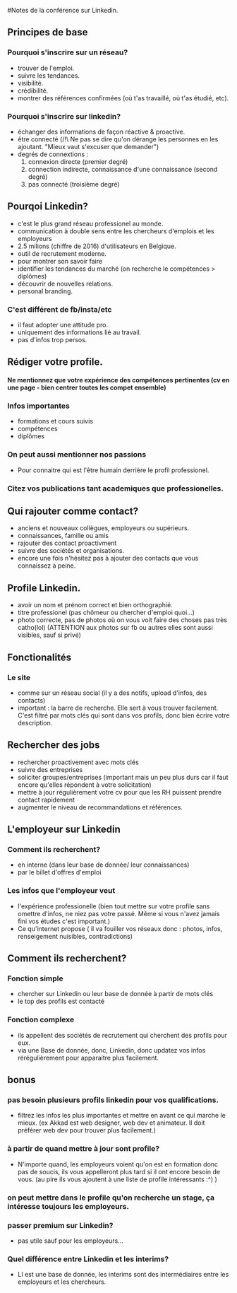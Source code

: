 #Notes de la conférence sur Linkedin.

## Principes de base
  ### Pourquoi s'inscrire sur un réseau?
  * trouver de l'emploi.
  * suivre les tendances.
  * visibilité.
  * crédibilité.
  * montrer des références confirmées (où t'as travaillé, où t'as étudié, etc).
  ### Pourquoi s'inscrire sur linkedin?
  * échanger des informations de façon réactive & proactive.
  * être connecté (/!\ Ne pas se dire qu'on dérange les personnes en les ajoutant. "Mieux vaut s'excuser que demander")
  * degrés de connextions :
    1. connexion directe (premier degré)
    2. connection indirecte, connaissance d'une connaissance (second degré)
    3. pas connecté (troisième degré)
## Pourqoi Linkedin?
* c'est le plus grand réseau professionel au monde.
* communication à double sens entre les chercheurs d'emplois et les employeurs
* 2.5 milions (chiffre de 2016) d'utilisateurs en Belgique.
* outil de recrutement moderne.
* pour montrer son savoir faire
* identifier les tendances du marché (on recherche le compétences > diplômes)
* découvrir de nouvelles relations.
* personal branding.
### C'est différent de fb/insta/etc
  * il faut adopter une attitude pro.
  * uniquement des informations lié au travail.
  * pas d'infos trop persos.
## Rédiger votre profile.
  #### Ne mentionnez que votre expérience des compétences pertinentes (cv en une page - bien centrer toutes les compet ensemble)
  ### Infos importantes
  * formations et cours suivis
  * compétences
  * diplômes
  ### On peut aussi mentionner nos passions
  * Pour connaitre qui est l'être humain derrière le profil professionel.
  ### Citez vos publications tant academiques que professionelles.
## Qui rajouter comme contact?
  * anciens et nouveaux collègues, employeurs ou supérieurs.
  * connaissances, famille ou amis
  * rajouter des contact proactivment
  * suivre des sociétés et organisations.
  * encore une fois n'hésitez pas à ajouter des contacts que vous connaissez à peine.
## Profile Linkedin.
  * avoir un nom et prénom correct et bien orthographié.
  * titre professionel (pas chômeur ou chercher d'emploi quoi...)
  * photo correcte, pas de photos où on vous voit faire des choses pas très catho(lol) (ATTENTION aux photos sur fb ou autres elles sont aussi visibles, sauf si privé)
## Fonctionalités
  ### Le site
  * comme sur un réseau social (il y a des notifs, upload d'infos, des contacts)
  * important : la barre de recherche. Elle sert à vous trouver facilement. C'est filtré par mots clés qui sont dans vos profils, donc bien écrire votre description.
## Rechercher des jobs
  * rechercher proactivement avec mots clés
  * suivre des entreprises
  * soliciter groupes/entreprises (important mais un peu plus durs car il faut encore qu'elles répondent à votre solicitation)
  * mettre à jour régulièrement votre cv pour que les RH puissent prendre contact rapidement
  * augmenter le niveau de recommandations et références.
## L'employeur sur Linkedin
  ### Comment ils recherchent?
  * en interne (dans leur base de donnée/ leur connaissances)
  * par le billet d'offres d'emploi
  ### Les infos que l'employeur veut
  * l'expérience professionelle (bien tout mettre sur votre profile sans omettre d'infos, ne niez pas votre passé. Même si vous n'avez jamais fini vos études c'est important.)
  * Ce qu'internet propose ( il va fouiller vos réseaux donc : photos, infos, renseigement nuisibles, contradictions)
## Comment ils recherchent?
  ### Fonction simple
  * chercher sur Linkedin ou leur base de donnée à partir de mots clés
  * le top des profils est contacté
  ### Fonction complexe
  * ils appellent des sociétés de recrutement qui cherchent des profils pour eux.
  * via une Base de donnée, donc, Linkedin, donc updatez vos infos rérégulièrement pour apparaitre plus facilement.
## bonus
  ### pas besoin plusieurs profils linkedin pour vos qualifications.
  * filtrez les infos les plus importantes et mettre en avant ce qui marche le mieux. (ex Akkad est web designer, web dev et animateur. Il doit préférer web dev pour trouver plus facilement.)
  ### à partir de quand mettre à jour sont profile?
  * N'importe quand, les employeurs voient qu'on est en formation donc pas de soucis, ils vous appelleront plus tard si il ont encore besoin de vous. (au pire ils vous ajoutent à une liste de profile intéressants :^) )
  ### on peut mettre dans le profile qu'on recherche un stage, ça intéresse toujours les employeurs.
  ### passer premium sur Linkedin?
  * pas utile sauf pour les employeurs...
  ### Quel différence entre Linkedin et les interims?
  * LI est une base de donnée, les interims sont des intermédiaires entre les employeurs et les chercheurs.
